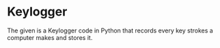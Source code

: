 # Keylogger
The given is a Keylogger code in Python that records every key strokes a computer makes and stores it.
